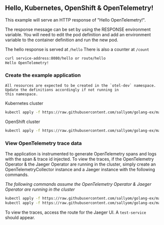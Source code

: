 ## Hello, Kubernetes, OpenShift & OpenTelemetry! ##

This example will serve an HTTP response of "Hello OpenTelemetry!".

The response message can be set by using the RESPONSE environment
variable.  You will need to edit the pod definition and add an
environment variable to the container definition and run the new pod.

The hello response is served at `/hello`
There is also a counter at `/count`

```bash
curl service-address:8080/hello or route/hello
Hello OpenTelemetry!
```

### Create the example application

```
All resources are expected to be created in the `otel-dev` namespace. Update the definitions accordingly if not running in
this namespace.
```

Kubernetes cluster

```bash
kubectl apply -f https://raw.githubusercontent.com/sallyom/golang-ex/master/opentelemetry-sample-app/sample-app-w-ingress.yaml
```

OpenShift cluster

```bash
kubectl apply -f https://raw.githubusercontent.com/sallyom/golang-ex/master/opentelemetry-sample-app/sample-app-w-route.yaml
```

### View OpenTelemetry trace data

The application is instrumented to generate OpenTelemetry spans and logs with the span & trace id injected.
To view the traces, if the OpenTelemetry Operator & the Jaeger Operator are running in the cluster, simply
create an OpenTelemetryCollector instance and a Jaeger instance with the following commands.

*The following commands assume the OpenTelemetry Operator & Jaeger Operator are running in the cluster*

```bash
kubectl apply -f https://raw.githubusercontent.com/sallyom/golang-ex/master/opentelemetry-sample-app/otelcol.yaml
kubectl apply -f https://raw.githubusercontent.com/sallyom/golang-ex/master/opentelemetry-sample-app/jaeger.yaml
```

To view the traces, access the route for the Jaeger UI. A `test-service` should appear.
